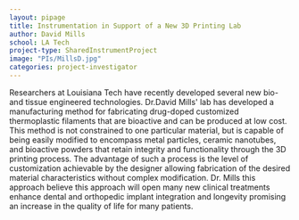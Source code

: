 ```yaml
---
layout: pipage
title: Instrumentation in Support of a New 3D Printing Lab
author: David Mills
school: LA Tech
project-type: SharedInstrumentProject
image: "PIs/MillsD.jpg"
categories: project-investigator
---
```


<p>Researchers at Louisiana Tech have recently developed several new bio- and tissue engineered technologies. Dr.David Mills' lab has developed a manufacturing method for fabricating drug-doped customized thermoplastic filaments that are bioactive and can be produced at low cost. This method is not constrained to one particular material, but is capable of being easily modified to encompass metal particles, ceramic nanotubes, and bioactive powders that retain integrity and functionality through the 3D printing process. The advantage of such a process is the level of customization achievable by the designer allowing fabrication of the desired material characteristics without complex modification. Dr. Mills this approach believe this approach will open many new clinical treatments enhance dental and orthopedic implant integration and longevity promising an increase in the quality of life for many patients.</p>
